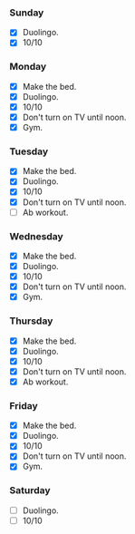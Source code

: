 ### Sunday

- [x] Duolingo.
- [x] 10/10

### Monday

- [x] Make the bed.
- [x] Duolingo.
- [x] 10/10
- [x] Don't turn on TV until noon.
- [x] Gym.

### Tuesday

- [x] Make the bed.
- [x] Duolingo.
- [x] 10/10
- [x] Don't turn on TV until noon.
- [ ] Ab workout.

### Wednesday

- [x] Make the bed.
- [x] Duolingo.
- [x] 10/10
- [x] Don't turn on TV until noon.
- [x] Gym.

### Thursday

- [x] Make the bed.
- [x] Duolingo.
- [x] 10/10
- [x] Don't turn on TV until noon.
- [x] Ab workout.

### Friday

- [x] Make the bed.
- [x] Duolingo.
- [x] 10/10
- [x] Don't turn on TV until noon.
- [x] Gym.

### Saturday

- [ ] Duolingo.
- [ ] 10/10